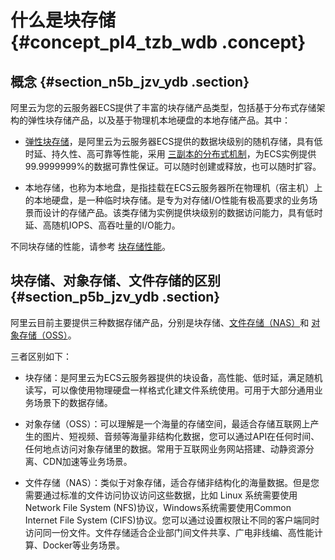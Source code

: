 # 什么是块存储 {#concept_pl4_tzb_wdb .concept}

## 概念 {#section_n5b_jzv_ydb .section}

阿里云为您的云服务器ECS提供了丰富的块存储产品类型，包括基于分布式存储架构的弹性块存储产品，以及基于物理机本地硬盘的本地存储产品。其中：

-   [弹性块存储](intl.zh-CN/产品简介/块存储/弹性块存储.md#)，是阿里云为云服务器ECS提供的数据块级别的随机存储，具有低时延、持久性、高可靠等性能，采用 [三副本的分布式机制](intl.zh-CN/产品简介/块存储/弹性块存储三副本技术.md#)，为ECS实例提供99.9999999%的数据可靠性保证。可以随时创建或释放，也可以随时扩容。

-   本地存储，也称为本地盘，是指挂载在ECS云服务器所在物理机（宿主机）上的本地硬盘，是一种临时块存储。是专为对存储I/O性能有极高要求的业务场景而设计的存储产品。该类存储为实例提供块级别的数据访问能力，具有低时延、高随机IOPS、高吞吐量的I/O能力。


不同块存储的性能，请参考 [块存储性能](intl.zh-CN/产品简介/块存储/块存储性能.md#)。

## 块存储、对象存储、文件存储的区别 {#section_p5b_jzv_ydb .section}

阿里云目前主要提供三种数据存储产品，分别是块存储、[文件存储（NAS）](https://www.alibabacloud.com/help/zh/product/27516.htm)和 [对象存储（OSS）](https://www.alibabacloud.com/help/zh/product/31815.htm)。

三者区别如下：

-   块存储：是阿里云为ECS云服务器提供的块设备，高性能、低时延，满足随机读写，可以像使用物理硬盘一样格式化建文件系统使用。可用于大部分通用业务场景下的数据存储。

-   对象存储（OSS）：可以理解是一个海量的存储空间，最适合存储互联网上产生的图片、短视频、音频等海量非结构化数据，您可以通过API在任何时间、任何地点访问对象存储里的数据。常用于互联网业务网站搭建、动静资源分离、CDN加速等业务场景。

-   文件存储（NAS）：类似于对象存储，适合存储非结构化的海量数据。但是您需要通过标准的文件访问协议访问这些数据，比如 Linux 系统需要使用Network File System \(NFS\)协议，Windows系统需要使用Common Internet File System \(CIFS\)协议。您可以通过设置权限让不同的客户端同时访问同一份文件。文件存储适合企业部门间文件共享、广电非线编、高性能计算、Docker等业务场景。


